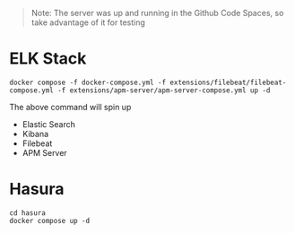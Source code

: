 > Note: The server was up and running in the Github Code Spaces, so take advantage of it for testing

# ELK Stack

```
docker compose -f docker-compose.yml -f extensions/filebeat/filebeat-compose.yml -f extensions/apm-server/apm-server-compose.yml up -d
```

The above command will spin up

- Elastic Search
- Kibana
- Filebeat
- APM Server

# Hasura

```
cd hasura
docker compose up -d
```
